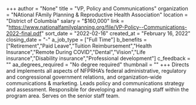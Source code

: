 +++
author = "None"
title = "VP, Policy and Communications"
organization = "NAtional FAmily Planning & Reproductive Health Association"
location = "District of Columbia"
salary = "$160,000"
link = "https://www.nationalfamilyplanning.org/file/VP-Policy--Communications-2022-final.pdf"
sort_date = "2022-02-16"
created_at = "February 16, 2022"
closing_date = "-"
a_job_type = ["Full Time"]
b_benefits = ["Retirement","Paid Leave","Tuition Reimbursement","Health Insurance","Remote During COVID","Dental","Vision","Life insurance","Disability insurance","Professional development"]
c_feedback = ""
aa_degrees_required = "No degree required"
thumbnail = ""
+++
Directs and implements all aspects of NFPRHA’s federal administrative, regulatory and congressional government relations, and organization-wide communications & marketing. Leads policy and communications strategy and assessment. Responsible for developing and managing staff within the program area. Serves on the senior staff team.